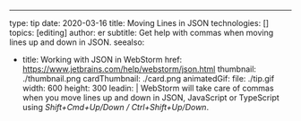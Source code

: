 ---
type: tip
date: 2020-03-16
title: Moving Lines in JSON
technologies: []
topics: [editing]
author: er
subtitle: Get help with commas when moving lines up and down in JSON.
seealso:
- title: Working with JSON in WebStorm
  href: https://www.jetbrains.com/help/webstorm/json.html
thumbnail: ./thumbnail.png
cardThumbnail: ./card.png
animatedGif:
  file: ./tip.gif
  width: 600
  height: 300
leadin: |
  WebStorm will take care of commas when you move lines up and down in JSON, 
  JavaScript or TypeScript using *Shift+Cmd+Up/Down / Ctrl+Shift+Up/Down*. 
